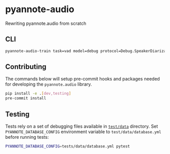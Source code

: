 # pyannote-audio
Rewriting pyannote.audio from scratch


## CLI

```bash
pyannote-audio-train task=vad model=debug protocol=Debug.SpeakerDiarization.Debug
```


## Contributing

The commands below will setup pre-commit hooks and packages needed for developing the `pyannote.audio` library.

```bash
pip install -e .[dev,testing]
pre-commit install
```

## Testing

Tests rely on a set of debugging files available in [`test/data`](test/data) directory.
Set `PYANNOTE_DATABASE_CONFIG` environment variable to `test/data/database.yml` before running tests:

```bash
PYANNOTE_DATABASE_CONFIG=tests/data/database.yml pytest
```

